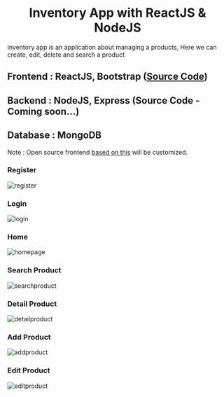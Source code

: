 <h1 align='center'>Inventory App with ReactJS & NodeJS</h1>

Inventory app is an application about managing a products, Here we can create, edit, delete and search a product

## Frontend : **ReactJS, Bootstrap** ([Source Code](https://github.com/Turzoxpress/inventory-app-with-react-js))

## Backend : **NodeJS, Express** (Source Code - Coming soon...)

## Database : **MongoDB**

Note : Open source frontend [based on this](https://github.com/Turzoxpress/asset-tracker-react-frontend) will be customized.

### Register

![register](https://user-images.githubusercontent.com/50833200/64964261-e2192880-d8c4-11e9-9e73-befcb58db054.png)

### Login

![login](https://user-images.githubusercontent.com/50833200/64964090-98304280-d8c4-11e9-8885-b897e21eb772.png)

### Home

![homepage](https://user-images.githubusercontent.com/50833200/64965521-5c4aac80-d8c7-11e9-9732-9f156ffd7462.png)

### Search Product

![searchproduct](https://user-images.githubusercontent.com/50833200/64964355-1ee51f80-d8c5-11e9-8aba-12e2ac29e240.png)

### Detail Product

![detailproduct](https://user-images.githubusercontent.com/50833200/64964420-391efd80-d8c5-11e9-83d6-468e5931f48e.png)

### Add Product

![addproduct](https://user-images.githubusercontent.com/50833200/64964463-4fc55480-d8c5-11e9-8309-1413ee022110.png)

### Edit Product

![editproduct](https://user-images.githubusercontent.com/50833200/64964578-90bd6900-d8c5-11e9-920d-91ede74a8e01.png)
